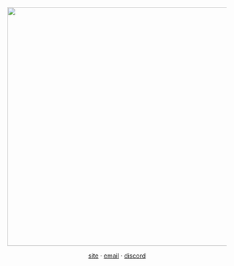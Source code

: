 <div align="center">
  <a href="https://m-26.jp/">
    <img width="550px" src="https://i.imgur.com/AkJFJnB.jpeg">
  </a>
  
  [site](https://hotsno.moe) · [email](mailto:2aap3ayt@anonaddy.me) · [discord](https://discord.com/users/974204806480687114)
</div>
